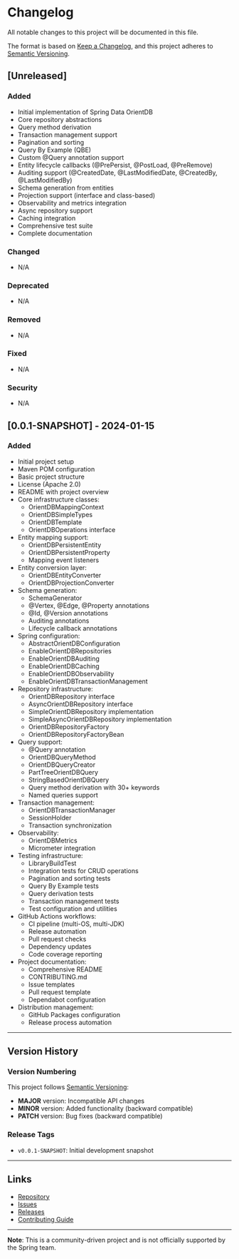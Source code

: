 # Changelog

All notable changes to this project will be documented in this file.

The format is based on [Keep a Changelog](https://keepachangelog.com/en/1.0.0/),
and this project adheres to [Semantic Versioning](https://semver.org/spec/v2.0.0.html).

## [Unreleased]

### Added
- Initial implementation of Spring Data OrientDB
- Core repository abstractions
- Query method derivation
- Transaction management support
- Pagination and sorting
- Query By Example (QBE)
- Custom @Query annotation support
- Entity lifecycle callbacks (@PrePersist, @PostLoad, @PreRemove)
- Auditing support (@CreatedDate, @LastModifiedDate, @CreatedBy, @LastModifiedBy)
- Schema generation from entities
- Projection support (interface and class-based)
- Observability and metrics integration
- Async repository support
- Caching integration
- Comprehensive test suite
- Complete documentation

### Changed
- N/A

### Deprecated
- N/A

### Removed
- N/A

### Fixed
- N/A

### Security
- N/A

## [0.0.1-SNAPSHOT] - 2024-01-15

### Added
- Initial project setup
- Maven POM configuration
- Basic project structure
- License (Apache 2.0)
- README with project overview
- Core infrastructure classes:
  - OrientDBMappingContext
  - OrientDBSimpleTypes
  - OrientDBTemplate
  - OrientDBOperations interface
- Entity mapping support:
  - OrientDBPersistentEntity
  - OrientDBPersistentProperty
  - Mapping event listeners
- Entity conversion layer:
  - OrientDBEntityConverter
  - OrientDBProjectionConverter
- Schema generation:
  - SchemaGenerator
  - @Vertex, @Edge, @Property annotations
  - @Id, @Version annotations
  - Auditing annotations
  - Lifecycle callback annotations
- Spring configuration:
  - AbstractOrientDBConfiguration
  - EnableOrientDBRepositories
  - EnableOrientDBAuditing
  - EnableOrientDBCaching
  - EnableOrientDBObservability
  - EnableOrientDBTransactionManagement
- Repository infrastructure:
  - OrientDBRepository interface
  - AsyncOrientDBRepository interface
  - SimpleOrientDBRepository implementation
  - SimpleAsyncOrientDBRepository implementation
  - OrientDBRepositoryFactory
  - OrientDBRepositoryFactoryBean
- Query support:
  - @Query annotation
  - OrientDBQueryMethod
  - OrientDBQueryCreator
  - PartTreeOrientDBQuery
  - StringBasedOrientDBQuery
  - Query method derivation with 30+ keywords
  - Named queries support
- Transaction management:
  - OrientDBTransactionManager
  - SessionHolder
  - Transaction synchronization
- Observability:
  - OrientDBMetrics
  - Micrometer integration
- Testing infrastructure:
  - LibraryBuildTest
  - Integration tests for CRUD operations
  - Pagination and sorting tests
  - Query By Example tests
  - Query derivation tests
  - Transaction management tests
  - Test configuration and utilities
- GitHub Actions workflows:
  - CI pipeline (multi-OS, multi-JDK)
  - Release automation
  - Pull request checks
  - Dependency updates
  - Code coverage reporting
- Project documentation:
  - Comprehensive README
  - CONTRIBUTING.md
  - Issue templates
  - Pull request template
  - Dependabot configuration
- Distribution management:
  - GitHub Packages configuration
  - Release process automation

---

## Version History

### Version Numbering

This project follows [Semantic Versioning](https://semver.org/):
- **MAJOR** version: Incompatible API changes
- **MINOR** version: Added functionality (backward compatible)
- **PATCH** version: Bug fixes (backward compatible)

### Release Tags

- `v0.0.1-SNAPSHOT`: Initial development snapshot

---

## Links

- [Repository](https://github.com/satishbabariya/spring-data-orientdb)
- [Issues](https://github.com/satishbabariya/spring-data-orientdb/issues)
- [Releases](https://github.com/satishbabariya/spring-data-orientdb/releases)
- [Contributing Guide](CONTRIBUTING.md)

---

**Note**: This is a community-driven project and is not officially supported by the Spring team.


